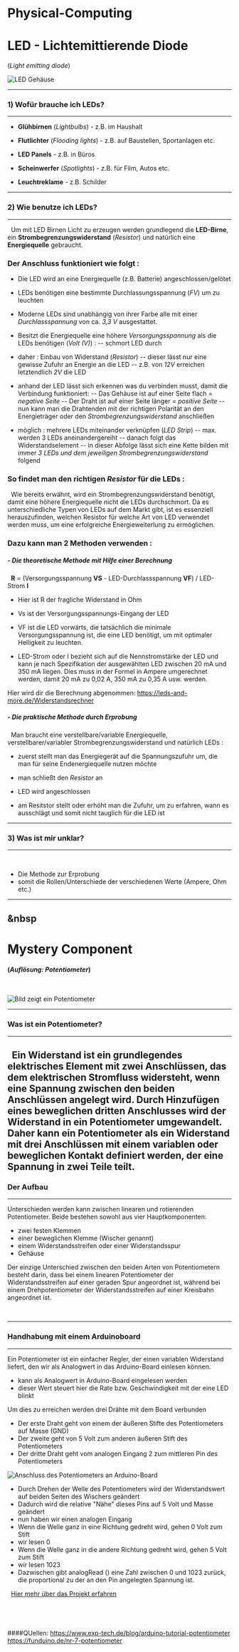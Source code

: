 # Physical-Computing

# LED - Lichtemittierende Diode
(*Light emitting diode*)
 &nbsp;
 
 ![LED Gehäuse](https://res.cloudinary.com/rsc/image/upload/b_rgb:FFFFFF,c_pad,dpr_1.0,f_auto,h_843,q_auto,w_1500/c_pad,h_843,w_1500/F2285988-01?pgw=1&pgwact=1)
 
---
### **1) Wofür brauche ich LEDs?**
---

- **Glühbirnen** (*Lightbulbs*) - z.B. im Haushalt

- **Flutlichter** (*Flooding lights*)  -  z.B. auf Baustellen, Sportanlagen etc.
- **LED Panels**  -  z.B. in Büros 
- **Scheinwerfer** (*Spotlights*)  -   z.B. für Film, Autos etc.
- **Leuchtreklame**  -  z.B. Schilder

---
### **2) Wie benutze ich LEDs?**
---
 &nbsp;
Um mit LED Birnen Licht zu erzeugen werden grundlegend die **LED-Birne**, ein **Strombegrenzungswiderstand** (*Resistor*) und natürlich eine **Energiequelle** gebraucht.

### Der Anschluss funktioniert wie folgt :


- Die LED wird an eine Energiequelle (z.B. Batterie) angeschlossen/gelötet

- LEDs benötigen eine bestimmte Durchlassungsspannung (*FV*) um zu leuchten
- Moderne LEDs sind unabhängig von ihrer Farbe alle mit einer *Durchlassspannung* von ca. *3,3 V* ausgestattet.
- Besitzt die Energiequelle eine höhere *Versorgungsspannung* als die LEDs benötigen (*Volt (V)*) :
-- schmort LED durch
- daher : Einbau von Widerstand (*Resistor*)
-- dieser lässt nur eine gewisse Zufuhr an Energie an die LED
-- z.B. von *12V* erreichen letztendlich *2V* die LED
- anhand der LED lässt sich erkennen was du verbinden musst, damit die Verbindung funktioniert:
-- Das Gehäuse ist auf einer Seite flach = *negative Seite*
-- Der Draht ist auf einer Seite länger = *positive Seite*
-- nun kann man die Drahtenden mit der richtigen Polarität an den Energieträger oder den *Strombegrenzungswiderstand* anschließen
- möglich : mehrere LEDs miteinander verknüpfen (*LED Strip*)
-- max. werden 3 LEDs aneinandergereiht
-- danach folgt das Widerstandselement
-- in dieser Abfolge lässt sich eine Kette bilden mit immer *3 LEDs und dem jeweiligen Strombegrenzungswiderstand* folgend

### So findet man den richtigen *Resistor* für die LEDs :
 &nbsp;
Wie bereits erwähnt, wird ein Strombegrenzungswiderstand benötigt, damit eine höhere Energiequelle nicht die LEDs durchschmort. Da es unterschiedliche Typen von LEDs auf dem Markt gibt, ist es essenziell herauszufinden, welchen Resistor für welche Art von LED verwendet werden muss, um eine erfolgreiche Energieweiterlung zu ermöglichen.
 &nbsp;

### Dazu kann man 2 Methoden verwenden :
##### - Die theoretische Methode mit Hilfe einer Berechnung
 &nbsp;
**R** = (Versorgungsspannung **VS** - LED-Durchlassspannung **VF**) / LED-Strom **I**
 &nbsp;
 - Hier ist R der fragliche Widerstand in Ohm

- Vs ist der Versorgungsspannungs-Eingang der LED
- VF ist die LED vorwärts, die tatsächlich die minimale Versorgungsspannung ist, die eine LED benötigt, um mit optimaler Helligkeit zu leuchten.
- LED-Strom oder I bezieht sich auf die Nennstromstärke der LED und kann je nach Spezifikation der ausgewählten LED zwischen 20 mA und 350 mA liegen. Dies muss in der Formel in Ampere umgerechnet werden, damit 20 mA zu 0,02 A, 350 mA zu 0,35 A usw. werden.

Hier wird dir die Berechnung abgenommen:
<https://leds-and-more.de/Widerstandsrechner>
 &nbsp;
##### - Die praktische Methode durch Erprobung
 &nbsp;
 Man braucht eine verstellbare/variable Energiequelle, verstellbarer/variabler Strombegrenzungswiderstand und natürlich LEDs :
 - zuerst stellt man das Energiegerät auf die Spannungszufuhr um, die man für seine Endenergiequelle nutzen möchte
 
- man schließt den *Resistor* an
- LED wird angeschlossen
- am Resitstor stellt oder erhöht man die Zufuhr, um zu erfahren, wann es ausschlägt und somit nicht tauglich für die LED ist 
 &nbsp;
---
### **3) Was ist mir unklar?**
---
 &nbsp;
- Die Methode zur Erprobung
- somit die Rollen/Unterschiede der verschiedenen Werte (Ampere, Ohm etc.)
 &nbsp;
 
 --- 
 &nbsp
 ---

# Mystery Component
#### (*Auflösung: Potentiometer*)
 &nbsp;

![Bild zeigt ein Potentiometer](https://upload.wikimedia.org/wikipedia/commons/thumb/b/b5/Potentiometer.jpg/220px-Potentiometer.jpg)

---
### **Was ist ein Potentiometer?**
---
 &nbsp;
Ein Widerstand ist ein grundlegendes elektrisches Element mit zwei Anschlüssen, das dem elektrischen Stromfluss widersteht, wenn eine Spannung zwischen den beiden Anschlüssen angelegt wird. Durch Hinzufügen eines beweglichen dritten Anschlusses wird der Widerstand in ein Potentiometer umgewandelt. Daher kann ein Potentiometer als ein Widerstand mit drei Anschlüssen mit einem variablen oder beweglichen Kontakt definiert werden, der eine Spannung in zwei Teile teilt.
 &nbsp;
---
### **Der Aufbau**
---

Unterschieden werden kann zwischen linearen und rotierenden Potentiometer. Beide bestehen sowohl aus vier Hauptkomponenten:

-  zwei festen Klemmen
-  einer beweglichen Klemme (Wischer genannt)
-  einem Widerstandsstreifen oder einer Widerstandsspur
-  Gehäuse

Der einzige Unterschied zwischen den beiden Arten von Potentiometern besteht darin, dass bei einem linearen Potentiometer der Widerstandsstreifen auf einer geraden Spur angeordnet ist, während bei einem Drehpotentiometer der Widerstandsstreifen auf einer Kreisbahn angeordnet ist.

 &nbsp;
 
 ---
### **Handhabung mit einem Arduinoboard**
---
Ein Potentiometer ist ein einfacher Regler, der einen variablen Widerstand liefert, den wir als Analogwert in das Arduino-Board einlesen können.

- kann als Analogwert in Arduino-Board eingelesen werden
- dieser Wert steuert hier die Rate bzw. Geschwindigkeit mit der eine LED blinkt

Um dies zu erreichen werden drei Drähte mit dem Board verbunden

- Der erste Draht geht von einem der äußeren Stifte des Potentiometers auf Masse (GND)
- Der zweite geht von 5 Volt zum anderen äußeren Stift des Potentiometers
- Der dritte Draht geht vom analogen Eingang 2 zum mittleren Pin des Potentiometers

![Anschluss des Potentiometers an Arduino-Board](https://www.exp-tech.de/media/image/39/a4/5b/xpotentiometer5c4f09d4098a5.jpg.pagespeed.ic.45UiUsDwnW.webp)

- Durch Drehen der Welle des Potentiometers wird der Widerstandswert auf beiden Seiten des Wischers geändert
- Dadurch wird die relative "Nähe" dieses Pins auf 5 Volt und Masse geändert
- nun haben wir einen analogen Eingang
- Wenn die Welle ganz in eine Richtung gedreht wird, gehen 0 Volt zum Stift
- wir lesen 0
- Wenn die Welle ganz in die andere Richtung gedreht wird, gehen 5 Volt zum Stift
- wir lesen 1023
- Dazwischen gibt analogRead () eine Zahl zwischen 0 und 1023 zurück, die proportional zu der an den Pin angelegten Spannung ist.

 &nbsp;
[Hier mehr über das Projekt erfahren](https://www.behance.net/gallery/17327583/Klangfarben?tracking_source=search_projects_recommended%7Cphysical%20computing)

 &nbsp;
---

####QUellen:
<https://www.exp-tech.de/blog/arduino-tutorial-potentiometer>
<https://funduino.de/nr-7-potentiometer>
